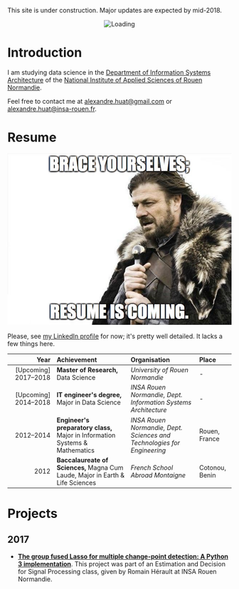 This site is under construction. Major updates are expected by mid-2018.

<center><img alt="Loading" src="http://25.media.tumblr.com/tumblr_lritgdc4d61qlnzs9o1_500.gif" width="200"></center>

# Introduction

I am studying data science in the [Department of Information Systems Architecture](http://asi.insa-rouen.fr/?language=en)
of the [National Institute of Applied Sciences of Rouen Normandie](http://www.insa-rouen.fr/accueil/index_html/view?set_language=en).

Feel free to contact me at <alexandre.huat@gmail.com> or <alexandre.huat@insa-rouen.fr>.

# Resume

<center><img alt="Loading" src="./resume_is_coming.jpg" width="600"></center>

Please, see [my LinkedIn profile](https://www.linkedin.com/in/alexandre-huat/?locale=en_US) for now; it's pretty well detailed. It lacks a few things here.

|Year|Achievement|Organisation|Place|
|----:|:----|:-------|:------|
| [Upcoming] 2017–2018 | __Master of Research,__ Data Science | _University of Rouen Normandie_ | - |
| [Upcoming] 2014–2018 | __IT engineer's degree,__ Major in Data Science | _INSA Rouen Normandie, Dept. Information Systems Architecture_ | - |
| 2012–2014 | __Engineer's preparatory class,__ Major in Information Systems & Mathematics | _INSA Rouen Normandie, Dept. Sciences and Technologies for Engineering_ | Rouen, France |
| 2012 | __Baccalaureate of Sciences,__ Magna Cum Laude, Major in Earth & Life Sciences | _French School Abroad Montaigne_ | Cotonou, Benin |

# Projects

## 2017

* __[The group fused Lasso for multiple change-point detection: A Python 3 implementation](https://github.com/alexandrehuat/chgpt-detection-lasso)__.
This project was part of an Estimation and Decision for Signal Processing class, given by Romain Hérault at INSA Rouen Normandie.
